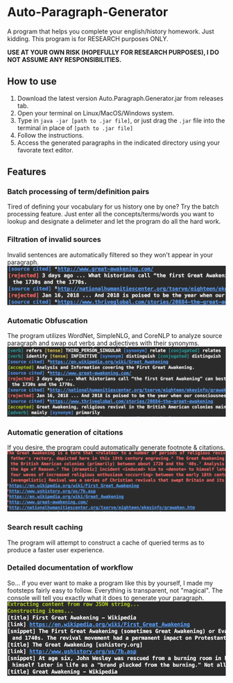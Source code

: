 # Auto-Paragraph-Generator 
A program that helps you complete your english/history homework. Just kidding. This program is for RESEARCH purposes ONLY.

**USE AT YOUR OWN RISK (HOPEFULLY FOR RESEARCH PURPOSES), I DO NOT ASSUME ANY RESPONSIBILITIES.**

## How to use 
1) Download the latest version Auto.Paragraph.Generator.jar from releases tab.
2) Open your terminal on Linux/MacOS/Windows system. 
3) Type in `java -jar [path to .jar file]`, or just drag the `.jar` file into the terminal in place of `[path to .jar file]`
4) Follow the instructions.
5) Access the generated paragraphs in the indicated directory using your favorate text editor.

## Features 

### Batch processing of term/definition pairs 
Tired of defining your vocabulary for us history one by one? Try the batch processing feature. Just enter all the concepts/terms/words you want to lookup and designate a delimeter and let the program do all the hard work.

### Filtration of invalid sources 
Invalid sentences are automatically filtered so they won't appear in your paragraph.
![Obfuscation Demonstration](https://raw.githubusercontent.com/JiachenRen/Auto-Paragraph-Generator/master/documents/screenshots/invalid_sentence_filtration.png)

### Automatic Obfuscation 
The program utilizes WordNet, SimpleNLG, and CoreNLP to analyze source paragraph and swap out verbs and adjectives with their synonyms. 
![Obfuscation Demonstration](https://raw.githubusercontent.com/JiachenRen/Auto-Paragraph-Generator/master/documents/screenshots/obfuscation.png)

### Automatic generation of citations 
If you desire, the program could automatically generate footnote & citations.
![Obfuscation Demonstration](https://raw.githubusercontent.com/JiachenRen/Auto-Paragraph-Generator/master/documents/screenshots/source_generation.png)

### Search result caching 
The program will attempt to construct a cache of queried terms as to produce a faster user experience.

### Detailed documentation of workflow 
So... if you ever want to make a program like this by yourself, I made my footsteps fairly easy to follow. Everything is transparent, not "magical". The console will tell you exactly what it does to generate your paragraph.
![Obfuscation Demonstration](https://raw.githubusercontent.com/JiachenRen/Auto-Paragraph-Generator/master/documents/screenshots/workflow.png)
